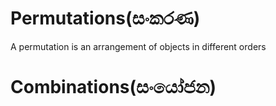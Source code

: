 
# Permutations(සංකරණ)

A permutation is an arrangement of objects in different orders

# Combinations(සංයෝජන)

